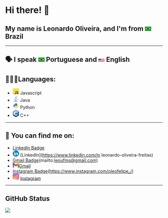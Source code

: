 # Hi there! 👋

## My name is Leonardo Oliveira, and I'm from <img src="https://raw.githubusercontent.com/Leo0liveira/Leo0liveira/main/Templates/Brazil.svg" width="20" /> Brazil 

---

## 🗣 I speak <img src="https://raw.githubusercontent.com/Leo0liveira/Leo0liveira/main/Templates/Brazil.svg" width="20" /> Portuguese and <img src="https://raw.githubusercontent.com/Leo0liveira/Leo0liveira/main/Templates/Eua.svg" width="20" /> English

## 👨🏻‍💻Languages: 
* <img src="https://raw.githubusercontent.com/Leo0liveira/Leo0liveira/main/Templates/JavaScript.svg" width = "20" /> Javascript
* <img src="https://raw.githubusercontent.com/Leo0liveira/Leo0liveira/main/Templates/Java.svg" width = "20" /> Java
* <img src="https://raw.githubusercontent.com/Leo0liveira/Leo0liveira/main/Templates/Python.svg" width = "20" /> Python 
* <img src="https://raw.githubusercontent.com/Leo0liveira/Leo0liveira/main/Templates/C++.svg" width = "20" /> C++

---

## 🔎 You can find me on:

* [Linkedin Badge](https://img.shields.io/badge/-LinkedIn-blue?style=flat-square&logo=Linkedin&logoColor=white)
* <img src="https://raw.githubusercontent.com/Leo0liveira/Leo0liveira/main/Templates/LinkedIn.svg" width = "20" /> [LinkedIn](https://www.linkedin.com/in leonardo-oliveira-freitas)
* [Gmail Badge](https://img.shields.io/badge/Gmail-D14836?style=for-the-badge&logo=gmail&logoColor=white)(mailto:leoufms@gmail.com)
* <img src="https://raw.githubusercontent.com/Leo0liveira/Leo0liveira/main/Templates/Gmail.svg" width = "20" />[Gmail](mailto:leoufms@gmail.com)
* [Instagram Badge](https://img.shields.io/badge/Instagram-E4405F?style=for-the-badge&logo=instagram&logoColor=white)(https://www.instagram.com/oleofelipe_/)
* <img src="https://raw.githubusercontent.com/Leo0liveira/Leo0liveira/main/Templates/Instagram.svg" width = "20" /> [Instagram](https://www.instagram.com/oleofelipe_/)

---
## GitHub Status
  <p align="left">
  <img src="https://github-readme-stats.vercel.app/api?username=Leo0liveira&theme=synthwave&show_icons=true&count_private=false"/>
</p>
<!--

Here are some ideas to get you started:

- 🔭 I’m currently working on ...
- 🌱 I’m currently learning ...
- 👯 I’m looking to collaborate on ...
- 🤔 I’m looking for help with ...
- 💬 Ask me about ...
- 📫 How to reach me: ...
- 😄 Pronouns: ...
- ⚡ Fun fact: ...
-->
